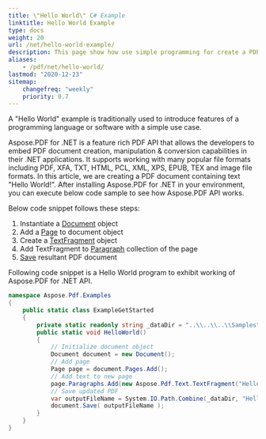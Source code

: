 ```yaml
---
title: \"Hello World\" С# Example
linktitle: Hello World Example
type: docs
weight: 20
url: /net/hello-world-example/
description: This page show how use simple programming for create a PDF document containing text - Hello World. 
aliases:
    - /pdf/net/hello-world/
lastmod: "2020-12-23"
sitemap:
    changefreq: "weekly"
    priority: 0.7
---
```


A "Hello World" example is traditionally used to introduce features of a programming language or software with a simple use case.

Aspose.PDF for .NET is a feature rich PDF API that allows the developers to embed PDF document creation, manipulation & conversion capabilities in their .NET applications. It supports working with many popular file formats including PDF, XFA, TXT, HTML, PCL, XML, XPS, EPUB, TEX and image file formats. In this article, we are creating a PDF document containing text "Hello World!". After installing Aspose.PDF for .NET in your environment, you can execute below code sample to see how Aspose.PDF API works.

Below code snippet follows these steps:

1. Instantiate a [Document](https://apireference.aspose.com/pdf/net/aspose.pdf/document) object
1. Add a [Page](https://apireference.aspose.com/pdf/net/aspose.pdf/page) to document object
1. Create a [TextFragment](https://apireference.aspose.com/pdf/net/aspose.pdf.text/textfragment) object
1. Add TextFragment to [Paragraph](https://apireference.aspose.com/pdf/net/aspose.pdf/page/properties/paragraphs) collection of the page
1. [Save](https://apireference.aspose.com/pdf/net/aspose.pdf.document/save/methods/4) resultant PDF document

Following code snippet is a Hello World program to exhibit working of Aspose.PDF for .NET API.

```csharp
namespace Aspose.Pdf.Examples
{
    public static class ExampleGetStarted
    {
        private static readonly string _dataDir = "..\\..\\..\\Samples";
        public static void HelloWorld()
        {
            // Initialize document object
            Document document = new Document();
            // Add page
            Page page = document.Pages.Add();
            // Add text to new page
            page.Paragraphs.Add(new Aspose.Pdf.Text.TextFragment("Hello World!"));
            // Save updated PDF
            var outputFileName = System.IO.Path.Combine(_dataDir, "HelloWorld_out.pdf");
            document.Save( outputFileName );
        }
    }
}
```
